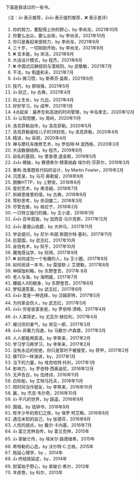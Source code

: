 下面是我读过的一些书。

（注：:+1: 表示推荐，:+1::+1: 表示强烈推荐，:x: 表示差评）

1. 你的努力，要配得上你的野心，by 李尚龙，2021年10月
1. 你要么出众，要么出局，by 李尚龙，2021年10月
1. 你只是看起来很努力，by 李尚龙，2021年9月
1. 三十岁，一切刚刚开始，by 李尚龙，2021年9月
1. :x: 反本能，by 宋洁，2021年8月
1. 大话设计模式，by 程杰，2021年8月
1. :x: 中国式应酬规则与潜规则，by 武敬敏，2021年7月
1. 干法，by 稻盛和夫，2021年7月
1. :+1::+1: 微习惯，by 斯蒂芬·盖斯，2021年6月
1. 技巧，by 郝培强，2021年5月
1. :+1: 跃迁，by 古典，2021年4月
1. 向上生长，by 九边，2021年4月
1. 好好学习，by 成甲，2021年1月
1. 4点起床：最养生和高效的时间管理，by  中岛孝志，2020年12月
1. :+1: 认知觉醒，by 周岭，2020年11月
1. 洛克菲勒自传，by 洛克菲勒，2020年5月
1. 洛克菲勒留给儿子的38封信，by 洛克菲勒，2020年4月
1. 精进，by 采铜，2020年4月
1. 禅与摩托车维修艺术，by 罗伯特·M.波西格，2020年3月
1. 大话数据结构，by 程杰，2019年8月
1. 自私的基因，by 里查德.道金斯，2019年5月
1. :+1::+1: 稀缺，by  赛德希尔·穆莱纳森 埃尔的·莎菲尔，2019年3月
1. 重构 改善既有代码的设计，by Martin Fowler，2019年2月
1. 沉思录，by 马可·奥勒留，2018年9月
1. 图解HTTP，by 上野宣，2018年8月
1. 爱的艺术，by 弗洛姆，2018年7月
1. 拆掉思维里的墙，by 古典，2018年6月
1. 零秒思考，by 赤羽雄二，2018年3月
1. 尽管去做，by 格拉宁，2018年2月
1. 一只特立独行的猪，by 王小波，2018年1月
1. :+1::+1: 百年孤独，by 加西亚·马尔克斯，2017年12月
1. :+1::+1: 基督山伯爵，by 大仲马，2017年11月
1. 学会提问，by 尼尔·布朗 斯图尔特·基利，2017年11月
1. 巨婴国，by 武志红，2017年10月
1. 金钱有术，by 知乎，2017年10月
1. 魔鬼搭讪学，by 阮琦，2017年9月
1. :x: 如何成为一个有趣的人，by 王小圈，2017年9月
1. 如何阅读一本书，by 莫提默·J. 艾德勒，2017年8月
1. 神探伽利略，by 东野奎吾，2017年 8月
1. 老人与海，by 海明威，2017年7月
1. 嫌疑人X的献身，by 东野奎吾，2017年6月
1. 梦知道答案，by 武志红，2017年6月
1. :+1::+1: 爱是一种选择，by 汉姆菲特，2017年5月
1. 为何家会伤人，by 武志红，2017年5月
1. :+1::+1: 穷爸爸富爸爸，by 罗伯特·清崎，2017年4月
1. :+1: 人类简史，by 尤瓦尔·赫拉利，2017年4月
1. 被讨厌的勇气，by 岸见一郎，2017年3月
1. :+1::+1: 非暴力沟通，by 马歇尔·卢森堡，2017年3月
1. 人人都能用英语，by 李笑来，2017年2月
1. 学习学习再学习，by 李笑来，2017年2月
1. 没有永远的拒绝，你只是暂时不被接受，by 蒋甲，2017年2月
1. 像TED一样演讲，by，2017年1月
1. 当下的力量，by 埃克哈特·托利，2017年1月
1. 影响力，by 罗伯特·西奥迪尼，2016年12月
1. 无声告白，by 伍绮诗，2016年11月
1. 白轮船，by 艾特马托夫，2016年11月
1. 把时间当作朋友，by 李笑来，2016年10月
1. 赢，by 杰克·韦尔奇，2016年10月
1. :+1: 平凡的世界，by  路遥，2016年9月
1. 围城，by 钱钟书，2016年9月
1. 牧羊少年的奇幻之旅，by 保罗·柯艾略，2016年8月
1. 遇见未知的自己，by 张德芬，2016年8月
1. 人性的弱点，by 戴尔·卡内基，2016年7月
1. :+1: 富兰克林自传，by 富兰克林，2015年
1. :+1: 拿破仑传，by 埃米尔·路德维希，2015年
1. 希特勒的心态，by  沃尔特·C.兰格，2015年
1. 拖延心理学，by ，2014年
1. :+1: 终结拖延症，by，2014年
1. 财富始于野心，by 拿破仑·希尔，2013年
1. 羊皮卷，by 科尔，2013年
